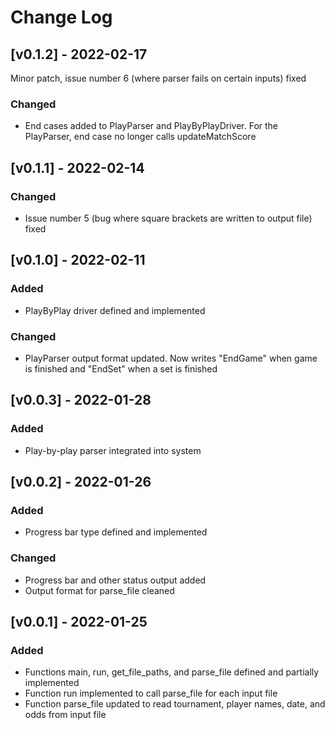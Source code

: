 # Change Log
## [v0.1.2] - 2022-02-17
Minor patch, issue number 6 (where parser fails on certain inputs) fixed
### Changed
* End cases added to PlayParser and PlayByPlayDriver. For the PlayParser, end case no longer calls updateMatchScore
## [v0.1.1] - 2022-02-14
### Changed
* Issue number 5 (bug where square brackets are written to output file) fixed
## [v0.1.0] - 2022-02-11
### Added 
* PlayByPlay driver defined and implemented
### Changed
* PlayParser output format updated. Now writes "EndGame" when game is finished and "EndSet" when a set is finished
## [v0.0.3] - 2022-01-28
### Added
* Play-by-play parser integrated into system
## [v0.0.2] - 2022-01-26
### Added
* Progress bar type defined and implemented
### Changed
* Progress bar and other status output added
* Output format for parse_file cleaned
## [v0.0.1] - 2022-01-25
### Added
* Functions main, run, get_file_paths, and parse_file defined and partially implemented
* Function run implemented to call parse_file for each input file
* Function parse_file updated to read tournament, player names, date, and odds from input file
